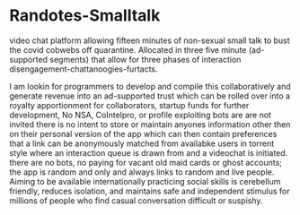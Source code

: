 # Randotes-Smalltalk
video chat platform allowing fifteen minutes of non-sexual small talk to bust the covid cobwebs off quarantine.  Allocated in three five minute (ad-supported segments) that allow for three phases of interaction disengagement-chattanoogies-furtacts.

I am lookin for programmers to develop and compile this collaboratively and generate revenue into an ad-supported 
trust which can be rolled over into a royalty apportionment for collaborators, startup funds for further development, No NSA, CoIntelpro, or profile exploiting bots are are not invited there is no intent to store or maintain anyones information other then on their personal version of the app which can then contain preferences that a link can be anonymously matched from availabke users in torrent style where an interaction queue is drawn from and a videochat is initiated.  there are no bots, no paying for vacant old maid cards or ghost accounts; the app is random and only and always links to random and live people.  Aiming to be available internationally practicing social skills is cerebellum friendly, reduces isolation, and maintains safe and independent stimulus for millions of people who find casual conversation difficult or suspishy.
